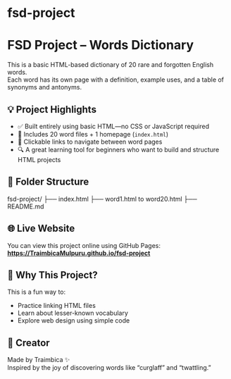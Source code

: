 # fsd-project
# FSD Project – Words Dictionary

This is a basic HTML-based dictionary of 20 rare and forgotten English words.  
Each word has its own page with a definition, example uses, and a table of synonyms and antonyms.

## 💡 Project Highlights

- ✅ Built entirely using basic HTML—no CSS or JavaScript required  
- 📄 Includes 20 word files + 1 homepage (`index.html`)  
- 🔗 Clickable links to navigate between word pages  
- 🔍 A great learning tool for beginners who want to build and structure HTML projects

## 📂 Folder Structure
fsd-project/ ├── index.html ├── word1.html to word20.html ├── README.md

## 🌐 Live Website

You can view this project online using GitHub Pages:  
**https://TraimbicaMulpuru.github.io/fsd-project**


## 🧠 Why This Project?

This is a fun way to:
- Practice linking HTML files
- Learn about lesser-known vocabulary
- Explore web design using simple code

## 👤 Creator

Made by Traimbica ✨  
Inspired by the joy of discovering words like “curglaff” and “twattling.”

